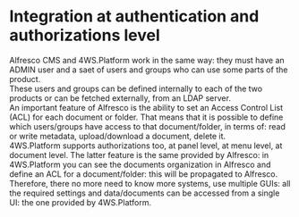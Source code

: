 # Integration at authentication and authorizations level

Alfresco CMS and 4WS.Platform work in the same way: they must have an ADMIN user and a saet of users and groups who can use some parts of the product.  
These users and groups can be defined internally to each of the two products or can be fetched externally, from an LDAP server.  
An important feature of Alfresco is the ability to set an Access Control List \(ACL\) for each document or folder. That means that it is possible to define which users/groups have access to that document/folder, in terms of: read or write metadata, upload/download a document, delete it.  
4WS.Platform supports authorizations too, at panel level, at menu level, at document level. The latter feature is the same provided by Alfresco: in 4WS.Platform you can see the documents organization in Alfresco and define an ACL for a document/folder: this will be propagated to Alfresco. Therefore, there no more need to know more systems, use multiple GUIs: all the required settings and data/documents can be accessed from a single UI: the one provided by 4WS.Platform.

